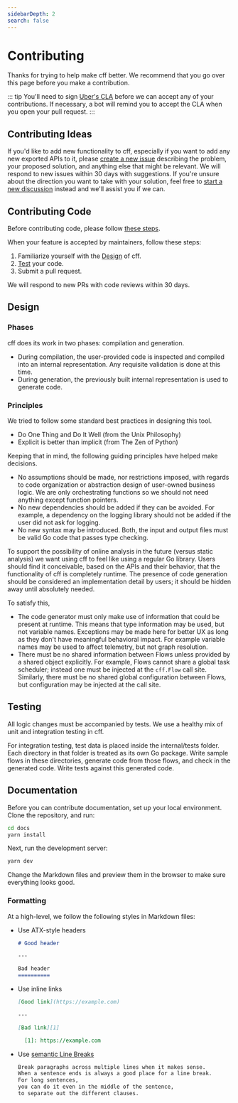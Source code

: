 ```yaml
---
sidebarDepth: 2
search: false
---
```


# Contributing

Thanks for trying to help make cff better.
We recommend that you go over this page before you make a contribution.

::: tip
You'll need to sign [Uber's CLA](https://cla-assistant.io/uber-go/cff)
before we can accept any of your contributions.
If necessary, a bot will remind
you to accept the CLA when you open your pull request.
:::

## Contributing Ideas

If you'd like to add new functionality to cff,
especially if you want to add any new exported APIs to it,
please [create a new issue](https://github.com/uber-go/cff/issues/new)
describing the problem, your proposed solution,
and anything else that might be relevant.
We will respond to new issues within 30 days with suggestions.
If you're unsure about the direction you want to take with your solution,
feel free to [start a new discussion](https://github.com/uber-go/cff/discussions/new)
instead and we'll assist you if we can.

## Contributing Code

Before contributing code, please follow [these steps](#contributing-ideas).

When your feature is accepted by maintainers, follow these steps:

1. Familiarize yourself with the [Design](#design) of cff.
2. [Test](#testing) your code.
3. Submit a pull request.

We will respond to new PRs with code reviews within 30 days.

## Design

### Phases

cff does its work in two phases: compilation and generation.

- During compilation, the user-provided code is inspected and compiled into an
  internal representation. Any requisite validation is done at this time.
- During generation, the previously built internal representation is used to
  generate code.

### Principles

We tried to follow some standard best practices in designing this tool.

- Do One Thing and Do It Well (from the Unix Philosophy)
- Explicit is better than implicit (from The Zen of Python)

Keeping that in mind, the following guiding principles have helped make
decisions.

- No assumptions should be made, nor restrictions imposed, with regards to code
  organization or abstraction design of user-owned business logic.
  We are only orchestrating functions so we should not need anything except
  function pointers.
- No new dependencies should be added if they can be avoided.
  For example, a dependency on the logging library should not be added if the
  user did not ask for logging.
- No new syntax may be introduced.
  Both, the input and output files must be valid Go code that passes type
  checking.

To support the possibility of online analysis in the future
(versus static analysis)
we want using cff to feel like using a regular Go library.
Users should find it conceivable, based on the APIs and their behavior, that
the functionality of cff is completely runtime.
The presence of code generation should be considered an implementation detail
by users; it should be hidden away until absolutely needed.

To satisfy this,

- The code generator must only make use of information that could be present
  at runtime.
  This means that type information may be used, but not variable names.
  Exceptions may be made here for better UX as long as they don't have
  meaningful behavioral impact.
  For example variable names may be used to affect telemetry, but not graph
  resolution.
- There must be no shared information between Flows unless provided by a
  shared object explicitly.
  For example, Flows cannot share a global task scheduler;
  instead one must be injected at the `cff.Flow` call site.
  Similarly, there must be no shared global configuration between Flows,
  but configuration may be injected at the call site.

## Testing

All logic changes must be accompanied by tests.
We use a healthy mix of unit and integration testing in cff.

For integration testing,
test data is placed inside the internal/tests folder.
Each directory in that folder is treated as its own Go package.
Write sample flows in these directories, generate code from those flows,
and check in the generated code.
Write tests against this generated code.

## Documentation

Before you can contribute documentation, set up your local environment.
Clone the repository, and run:

```bash
cd docs
yarn install
```

Next, run the development server:

```bash
yarn dev
```

Change the Markdown files and preview them in the browser
to make sure everything looks good.

### Formatting

At a high-level, we follow the following styles in Markdown files:

- Use ATX-style headers

  ```markdown
  # Good header

  ---

  Bad header
  ==========
  ```

- Use inline links

  ```markdown
  [Good link](https://example.com)

  ---

  [Bad link][1]

    [1]: https://example.com
  ```

- Use [semantic Line Breaks](https://sembr.org/)

  ```markdown
  Break paragraphs across multiple lines when it makes sense.
  When a sentence ends is always a good place for a line break.
  For long sentences,
  you can do it even in the middle of the sentence,
  to separate out the different clauses.
  ```
